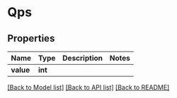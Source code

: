 # Qps


## Properties
Name | Type | Description | Notes
------------ | ------------- | ------------- | -------------
**value** | **int** |  | 

[[Back to Model list]](../README.md#documentation-for-models) [[Back to API list]](../README.md#documentation-for-api-endpoints) [[Back to README]](../README.md)


